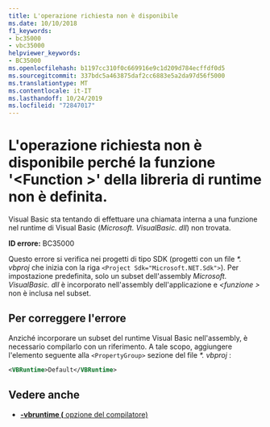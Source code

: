 ```yaml
---
title: L'operazione richiesta non è disponibile
ms.date: 10/10/2018
f1_keywords:
- bc35000
- vbc35000
helpviewer_keywords:
- BC35000
ms.openlocfilehash: b1197cc310f0c669916e9c1d209d784ecffdf0d5
ms.sourcegitcommit: 337bdc5a463875daf2cc6883e5a2da97d56f5000
ms.translationtype: MT
ms.contentlocale: it-IT
ms.lasthandoff: 10/24/2019
ms.locfileid: "72847017"
---
```

# <a name="requested-operation-is-not-available-because-the-runtime-library-function-function-is-not-defined"></a>L'operazione richiesta non è disponibile perché la funzione '\<Function >' della libreria di runtime non è definita.

Visual Basic sta tentando di effettuare una chiamata interna a una funzione nel runtime di Visual Basic (*Microsoft. VisualBasic. dll*) non trovata.

**ID errore:** BC35000

Questo errore si verifica nei progetti di tipo SDK (progetti con un file *\*. vbproj* che inizia con la riga `<Project Sdk="Microsoft.NET.Sdk">`). Per impostazione predefinita, solo un subset dell'assembly *Microsoft. VisualBasic. dll* è incorporato nell'assembly dell'applicazione e *\<funzione >* non è inclusa nel subset.

## <a name="to-correct-this-error"></a>Per correggere l'errore

Anziché incorporare un subset del runtime Visual Basic nell'assembly, è necessario compilarlo con un riferimento. A tale scopo, aggiungere l'elemento seguente alla `<PropertyGroup>` sezione del file *\*. vbproj* :

```xml
<VBRuntime>Default</VBRuntime>
```

## <a name="see-also"></a>Vedere anche

- [ **-vbruntime (** opzione del compilatore)](../../reference/command-line-compiler/vbruntime.md)
